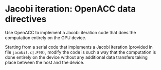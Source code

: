 # Jacobi iteration: OpenACC data directives

Use OpenACC to implement a Jacobi iteration code that does the computation
entirely on the GPU device.

Starting from a serial code that implements a Jacobi iteration (provided in
file `jacobi(.c|.F90)`, modify the code is such a way that the computation is
done entirely on the device without any additional data transfers taking place
between the host and the device.
